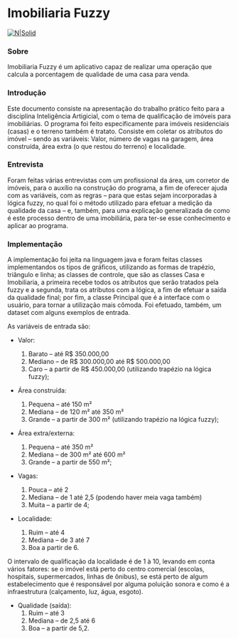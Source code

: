 # Imobiliaria Fuzzy
[![N|Solid](https://cldup.com/dTxpPi9lDf.thumb.png)](https://nodesource.com/products/nsolid)

### Sobre
Imobiliaria Fuzzy é um aplicativo capaz de realizar uma operação que calcula a porcentagem de qualidade de uma casa para venda. 

### Introdução
Este documento consiste na apresentação do trabalho prático feito para a disciplina Inteligência
Artigicial, com o tema de qualificação de imóveis para imobiliárias. O programa foi feito
especificamente para imóveis residenciais (casas) e o terreno também é tratato. Consiste em coletar
os atributos do imóvel – sendo as variáveis: Valor, número de vagas na garagem, área construída,
área extra (o que restou do terreno) e localidade.

### Entrevista
Foram feitas várias entrevistas com um profissional da área, um corretor de imóveis, para o auxílio
na construção do programa, a fim de oferecer ajuda com as variáveis, com as regras – para que estas
sejam incorporadas à lógica fuzzy, no qual foi o método utilizado para efetuar a medição da
qualidade da casa – e, também, para uma explicação generalizada de como é este processo dentro de
uma imobiliária, para ter-se esse conhecimento e aplicar ao programa.

### Implementação
A implementação foi jeita na linguagem java e foram feitas classes implementandos os tipos de
gráficos, utilizando as formas de trapézio, triângulo e linha; as classes de controle, que são as
classes Casa e Imobiliaria, a primeira recebe todos os atributos que serão tratados pela fuzzy e a
segunda, trata os atributos com a lógica, a fim de efetuar a saída da qualidade final; por fim, a classe
Principal que é a interface com o usuário, para tornar a utilização mais cômoda. Foi efetuado,
também, um dataset com alguns exemplos de entrada.

As variáveis de entrada são:

- Valor:
    1. Barato – até R$ 350.000,00
    2. Mediano – de R$ 300.000,00 até R$ 500.000,00
    3. Caro – a partir de R$ 450.000,00 (utilizando trapézio na lógica fuzzy);
    
- Área construída:
    1. Pequena – até 150 m²
    2. Mediana – de 120 m² até 350 m²
    3. Grande – a partir de 300 m² (utilizando trapézio na lógica fuzzy);
    
- Área extra/externa:
    1. Pequena – até 350 m²
    2. Mediana – de 300 m² até 600 m²
    3. Grande – a partir de 550 m²;
    
- Vagas:
    1. Pouca – até 2
    2. Mediana – de 1 até 2,5 (podendo haver meia vaga também)
    3. Muita – a partir de 4;
    
- Localidade: 
    1. Ruim – até 4
    2. Mediana – de 3 até 7
    3. Boa a partir de 6.
    
O intervalo de qualificação da localidade é de 1 à 10, levando em conta vários fatores: se o imóvel está
perto do centro comercial (escolas, hospitais, supermercados, linhas de ônibus), se está perto
de algum estabelecimento que é responsável por alguma poluição sonora e como é a
infraestrutura (calçamento, luz, água, esgoto).

- Qualidade (saída):
    1. Ruim – até 3
    2. Mediana – de 2,5 até 6
    3. Boa – a partir de 5,2.
